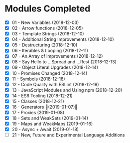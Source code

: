 # Modules Completed

- [x] 01 - New Variables (2018-12-03)
- [x] 02 - Arrow functions (2018-12-05)
- [x] 03 - Template Strings (2018-12-10)
- [x] 04 - Additional String Improvements (2018-12-10)
- [x] 05 - Destructuring (2018-12-10)
- [x] 06 - Iterables & Looping (2018-12-11)
- [x] 07 - An Array of Improvements (2018-12-12)
- [x] 08 - Say Hello to ...Spread and ...Rest (2018-12-13)
- [x] 09 - Object Literal Upgrades (2018-12-14)
- [x] 10 - Promises Changed (2018-12-14)
- [x] 11 - Symbols (2018-12-18)
- [x] 12 - Code Quality with ESLint (2018-12-19)
- [x] 13 - JavaScript Modules and Using npm (2018-12-20)
- [x] 14 - ES6 Tooling (2018-12-21)
- [x] 15 - Classes (2018-12-21)
- [x] 16 - Generators 🎊(2019-01-07)🎊
- [x] 17 - Proxies (2019-01-08)
- [x] 18 - Sets and WeakSets (2019-01-14)
- [x] 19 - Maps and WeakMaps (2019-01-16)
- [x] 20 - Async + Await (2019-01-18)
- [ ] 21 - New, Future and Experimental Language Additions
